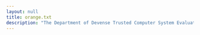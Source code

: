 ```yaml
---
layout: null
title: orange.txt
description: "The Department of Devense Trusted Computer System Evaluation Criteria (August 15, 1993) (The Orange Book)"
---
```

